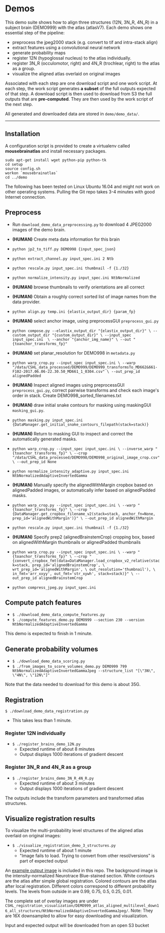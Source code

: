 # Demos

This demo suite shows how to align three structures (12N, 3N_R, 4N_R) in a subject brain (DEMO999) with the atlas (atlasV7). 
Each demo shows one essential step of the pipeline:
- preprocess the jpeg2000 stack (e.g. convert to tif and intra-stack align)
- extract features using a convolutional neural network
- generate probability maps
- register 12N (hypoglossal nucleus) to the atlas individually.
- register 3N_R (occulomotor, right) and 4N_R (trochlear, right) to the atlas as a group.
- visualize the aligned atlas overlaid on original images

Associated with each step are one download script and one work script.
At each step, the work script generates **a subset** of the full outputs expected of that step.
A download script is then used to download from S3 the full outputs that are **pre-computed**. They are then used by the work script of the next step.

All generated and downloaded data are stored in `demo/demo_data/`.

---------------------------

## Installation

A configuration script is provided to create a virtualenv called **mousebrainatlas** and install necessary packages.
```
sudo apt-get install wget python-pip python-tk
cd setup
source config.sh
workon `mousebrainatlas`
cd ../demo
```

The following has been tested on Linux Ubuntu 16.04 and might not work on other operating systems. Pulling the Git repo takes 3-4 minutes with good Internet connection.

## Preprocess
- Run `download_demo_data_preprocessing.py` to download 4 JPEG2000 images of the demo brain.
- **(HUMAN)** Create meta data information for this brain
- `python jp2_to_tiff.py DEMO998 {input_spec_json}`
- `python extract_channel.py input_spec.ini 2 Ntb`
- `python rescale.py input_spec.ini thumbnail -f {1./32}`
- `python normalize_intensity.py input_spec.ini NtbNormalized`

- **(HUMAN)** browse thumbnails to verify orientations are all correct
- **(HUMAN)** Obtain a roughly correct sorted list of image names from the data provider.
- `python align.py temp.ini {elastix_output_dir} {param_fp}`
- **(HUMAN)** select anchor image, using preprocessGUI `preprocess_gui.py`

- `python compose.py --elastix_output_dir "{elastix_output_dir}" \
--custom_output_dir "{custom_output_dir}" \
--input_spec input_spec.ini  \
--anchor "{anchor_img_name}" \
--out "{toanchor_transforms_fp}"`
- **(HUMAN)** set planar_resolution for DEMO998 in `metadata.py`

- `python warp_crop.py --input_spec input_spec.ini \
 --warp "/data/CSHL_data_processed/DEMO999/DEMO999_transformsTo_MD662&661-F102-2017.06.06-22.30.50_MD661_1_0304.csv" \
 --out_prep_id alignedPadded`

- **(HUMAN)** Inspect aligned images using preprocessGUI `preprocess_gui.py`, correct pairwise transforms and check each image's order in stack. Create DEMO998_sorted_filenames.txt
- **(HUMAN)** draw initial snake contours for masking using maskingGUI `masking_gui.py`.
- `python masking.py input_spec.ini {DataManager.get_initial_snake_contours_filepath(stack=stack)}`
- **(HUMAN)** Return to masking GUI to inspect and correct the automatically generated masks.
- `python warp_crop.py --input_spec input_spec.ini \
 --inverse_warp "{toanchor_transforms_fp}" \
 --crop "/data/CSHL_data_processed/DEMO998/DEMO998_original_image_crop.csv" \
 --out_prep_id None`
- `python normalize_intensity_adaptive.py input_spec.ini NtbNormalizedAdaptiveInvertedGamma`
- **(HUMAN)** Manually specify the alignedWithMargin cropbox based on alignedPadded images, or automatically infer based on alignedPadded masks.
- `python warp_crop.py --input_spec input_spec.ini \
 --warp "{toanchor_transforms_fp}" \
 --crop "{DataManager.get_cropbox_filename_v2(stack=stack, anchor_fn=None, prep_id='alignedWithMargin')}" \
 --out_prep_id alignedWithMargin`
- `python rescale.py input_spec.ini thumbnail -f {1./32}`
- **(HUMAN)** Specify prep2 (alignedBrainstemCrop) cropping box, based on alignedWithMargin thumbnails or alignedPadded thumbnails
- `python warp_crop.py --input_spec input_spec.ini \
 --warp "{toanchor_transforms_fp}" \
 --crop "{convert_cropbox_fmt(data=DataManager.load_cropbox_v2_relative(stack=stack, prep_id='alignedBrainstemCrop', \
                                     wrt_prep_id='alignedWithMargin', \
                                    out_resolution='thumbnail'), \
                    in_fmt='arr_xxyy', out_fmt='str_xywh', stack=stack)}" \
 --out_prep_id alignedBrainstemCrop`
- `python compress_jpeg.py input_spec.ini`

## Compute patch features
- `$ ./download_demo_data_compute_features.py`
- `$ ./compute_features_demo.py DEMO999 --section 230 --version NtbNormalizedAdaptiveInvertedGamma`

This demo is expected to finish in 1 minute.

## Generate probability volumes
- `$ ./download_demo_data_scoring.py`
- `$ ./from_images_to_score_volumes_demo.py DEMO999 799 NtbNormalizedAdaptiveInvertedGammaJpeg --structure_list "[\"3N\", \"4N\", \"12N\"]"`

Note that the data needed to download for this demo is about 35G.

## Registration
`$ ./download_demo_data_registration.py`
* This takes less than 1 minute.

### Register 12N individually
- `$ ./register_brains_demo_12N.py`
  - Expected runtime of about 8 minutes
  - Output displays 1000 iterations of gradient descent

### Register 3N_R and 4N_R as a group
- `$ ./register_brains_demo_3N_R_4N_R.py`
  - Expected runtime of about 3 minutes
  - Output displays 1000 iterations of gradient descent

The outputs include the transform parameters and transformed atlas structures.


## Visualize registration results

To visualize the multi-probability level structures of the aligned atlas overlaid on original images:
- `$ ./visualize_registration_demo_3_structures.py`
  - Expected runtime of about 1 minute
  - "Image fails to load. Trying to convert from other resol/versions" is part of expected output

An [example output image](example_atlas_overlay.jpg) is included in this repo.
The background image is the intensity-normalized Neurotrace Blue-stained section.
White contours are the atlas after simple global registration.
Colored contours are the atlas after local registration. Different colors correspond to different probability levels. The  levels from outside in are 0.99, 0.75, 0.5, 0.25, 0.01.

The complete set of overlay images are under `CSHL_registration_visualization/DEMO999_atlas_aligned_multilevel_down16_all_structures/NtbNormalizedAdaptiveInvertedGammaJpeg/`. Note: They are 16X downsampled to allow for easy downloading and visualization.


Input and expected output will be downloaded from an open S3 bucket
